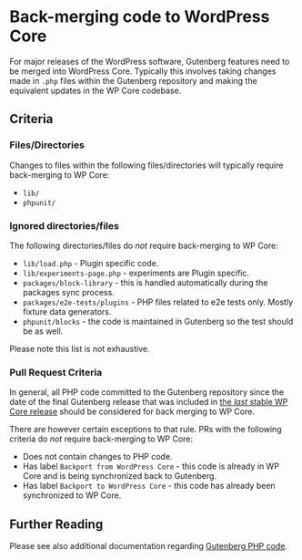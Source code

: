 # Back-merging code to WordPress Core

For major releases of the WordPress software, Gutenberg features need to be merged into WordPress Core. Typically this involves taking changes made in `.php` files within the Gutenberg repository and making the equivalent updates in the WP Core codebase.

## Criteria

### Files/Directories

Changes to files within the following files/directories will typically require back-merging to WP Core:

-   `lib/`
-   `phpunit/`

### Ignored directories/files

The following directories/files do _not_ require back-merging to WP Core:

-   `lib/load.php` - Plugin specific code.
-   `lib/experiments-page.php` - experiments are Plugin specific.
-   `packages/block-library` - this is handled automatically during the packages sync process.
-   `packages/e2e-tests/plugins` - PHP files related to e2e tests only. Mostly fixture data generators.
-   `phpunit/blocks` - the code is maintained in Gutenberg so the test should be as well.

Please note this list is not exhaustive.

### Pull Request Criteria

In general, all PHP code committed to the Gutenberg repository since the date of the final Gutenberg release that was included in [the _last_ stable WP Core release](https://developer.wordpress.org/block-editor/contributors/versions-in-wordpress/) should be considered for back merging to WP Core.

There are however certain exceptions to that rule. PRs with the following criteria do _not_ require back-merging to WP Core:

-   Does not contain changes to PHP code.
-   Has label `Backport from WordPress Core` - this code is already in WP Core and is being synchronized back to Gutenberg.
-   Has label `Backport to WordPress Core` - this code has already been synchronized to WP Core.

## Further Reading

Please see also additional documentation regarding [Gutenberg PHP code](/lib/README.md).
